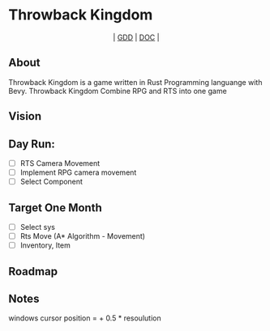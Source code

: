 # Throwback Kingdom

<div align="center">
  |
  <a href="https://github.com/NurHary/Throwback-Kingdom/tree/master/gdd/0-table-of-content.md">GDD</a>
  |
  <a href="https://github.com/NurHary/Throwback-Kingdom/tree/master/gdd/0-table-of-content.md">DOC</a>
  |
</div>

## About
Throwback Kingdom is a game written in Rust Programming languange with Bevy.
Throwback Kingdom Combine RPG and RTS into one game



## Vision


## Day Run:
- [ ] RTS Camera Movement
- [ ] Implement RPG camera movement
- [ ] Select Component

## Target One Month
- [ ] Select sys
- [ ] Rts Move (A* Algorithm - Movement)
- [ ] Inventory, Item

## Roadmap

## Notes
windows cursor position = + 0.5 * resoulution
